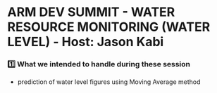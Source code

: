# ARM DEV SUMMIT - WATER RESOURCE MONITORING (WATER LEVEL) - Host: Jason Kabi
### :one: What we intended to handle during these session

- prediction of water level figures using Moving Average method